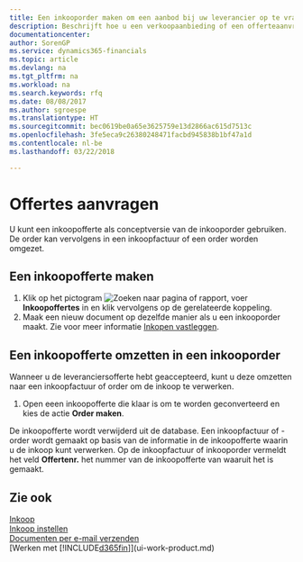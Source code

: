 ```yaml
---
title: Een inkooporder maken om een aanbod bij uw leverancier op te vragen | Microsoft Docs
description: Beschrijft hoe u een verkoopaanbieding of een offerteaanvraagdocument maakt om uw aanbod aan een klant vast te leggen om producten onder bepaalde voorwaarden te verkopen.
documentationcenter: 
author: SorenGP
ms.service: dynamics365-financials
ms.topic: article
ms.devlang: na
ms.tgt_pltfrm: na
ms.workload: na
ms.search.keywords: rfq
ms.date: 08/08/2017
ms.author: sgroespe
ms.translationtype: HT
ms.sourcegitcommit: bec0619be0a65e3625759e13d2866ac615d7513c
ms.openlocfilehash: 3fe5eca9c26380248471facbd945838b1bf47a1d
ms.contentlocale: nl-be
ms.lasthandoff: 03/22/2018

---
```

# <a name="request-quotes"></a>Offertes aanvragen
U kunt een inkoopofferte als conceptversie van de inkooporder gebruiken. De order kan vervolgens in een inkoopfactuur of een order worden omgezet.


## <a name="to-create-a-purchase-quote"></a>Een inkoopofferte maken
1. Klik op het pictogram ![Zoeken naar pagina of rapport](media/ui-search/search_small.png "pictogram Zoeken naar pagina of rapport"), voer **Inkoopoffertes** in en klik vervolgens op de gerelateerde koppeling.
2. Maak een nieuw document op dezelfde manier als u een inkooporder maakt. Zie voor meer informatie [Inkopen vastleggen](purchasing-how-record-purchases.md).

## <a name="to-convert-a-purchase-quote-to-a-purchase-order"></a>Een inkoopofferte omzetten in een inkooporder
Wanneer u de leveranciersofferte hebt geaccepteerd, kunt u deze omzetten naar een inkoopfactuur of order om de inkoop te verwerken.

1. Open eeen inkoopofferte die klaar is om te worden geconverteerd en kies de actie **Order maken**.

De inkoopofferte wordt verwijderd uit de database. Een inkoopfactuur of -order wordt gemaakt op basis van de informatie in de inkoopofferte waarin u de inkoop kunt verwerken. Op de inkoopfactuur of inkooporder vermeldt het veld **Offertenr.** het nummer van de inkoopofferte van waaruit het is gemaakt.

## <a name="see-also"></a>Zie ook
[Inkoop](purchasing-manage-purchasing.md)  
[Inkoop instellen](purchasing-setup-purchasing.md)  
[Documenten per e-mail verzenden](ui-how-send-documents-email.md)  
[Werken met [!INCLUDE[d365fin](includes/d365fin_md.md)]](ui-work-product.md)

